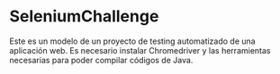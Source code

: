 # SeleniumChallenge
Este es un modelo de un proyecto de testing automatizado de una aplicación web.
Es necesario instalar Chromedriver y las herramientas necesarias para poder compilar códigos de Java.
